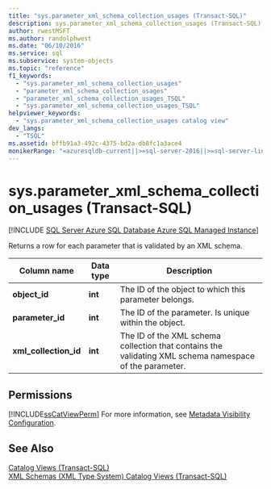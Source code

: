 ```yaml
---
title: "sys.parameter_xml_schema_collection_usages (Transact-SQL)"
description: sys.parameter_xml_schema_collection_usages (Transact-SQL)
author: rwestMSFT
ms.author: randolphwest
ms.date: "06/10/2016"
ms.service: sql
ms.subservice: system-objects
ms.topic: "reference"
f1_keywords:
  - "sys.parameter_xml_schema_collection_usages"
  - "parameter_xml_schema_collection_usages"
  - "parameter_xml_schema_collection_usages_TSQL"
  - "sys.parameter_xml_schema_collection_usages_TSQL"
helpviewer_keywords:
  - "sys.parameter_xml_schema_collection_usages catalog view"
dev_langs:
  - "TSQL"
ms.assetid: bffb91a3-492c-4375-bd2a-db8fc1a3ace4
monikerRange: "=azuresqldb-current||>=sql-server-2016||>=sql-server-linux-2017||=azuresqldb-mi-current"
---
```

# sys.parameter_xml_schema_collection_usages (Transact-SQL)
[!INCLUDE [SQL Server Azure SQL Database Azure SQL Managed Instance](../../includes/applies-to-version/sql-asdb-asdbmi.md)]

  Returns a row for each parameter that is validated by an XML schema.  
  
 |Column name|Data type|Description|  
|-----------------|---------------|-----------------|  
|**object_id**|**int**|The ID of the object to which this parameter belongs.|  
|**parameter_id**|**int**|The ID of the parameter.  Is unique within the object.|  
|**xml_collection_id**|**int**|The ID of the XML schema collection that contains the validating XML schema namespace of the parameter.|  
  
## Permissions  
 [!INCLUDE[ssCatViewPerm](../../includes/sscatviewperm-md.md)] For more information, see [Metadata Visibility Configuration](../../relational-databases/security/metadata-visibility-configuration.md).  
  
## See Also  
 [Catalog Views &#40;Transact-SQL&#41;](../../relational-databases/system-catalog-views/catalog-views-transact-sql.md)   
 [XML Schemas &#40;XML Type System&#41; Catalog Views &#40;Transact-SQL&#41;](../../relational-databases/system-catalog-views/xml-schemas-xml-type-system-catalog-views-transact-sql.md)  
  
  
